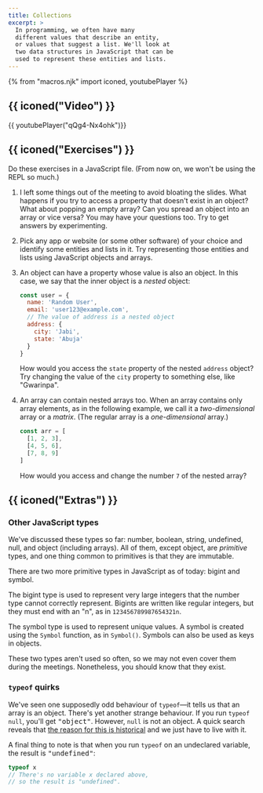 ```yaml
---
title: Collections
excerpt: >
  In programming, we often have many
  different values that describe an entity,
  or values that suggest a list. We'll look at
  two data structures in JavaScript that can be
  used to represent these entities and lists.
---
```


{% from "macros.njk" import iconed, youtubePlayer %}

## {{ iconed("Video") }}

{{ youtubePlayer("qQg4-Nx4ohk")}}

## {{ iconed("Exercises") }}

Do these exercises in a JavaScript file. (From now on, we won't be using the REPL so much.)

1. I left some things out of the meeting to avoid bloating the slides. What happens if you try to access a property that doesn't exist in an object? What about popping an empty array? Can you spread an object into an array or vice versa? You may have your questions too. Try to get answers by experimenting.

1. Pick any app or website (or some other software) of your choice and identify some entities and lists in it. Try representing those entities and lists using JavaScript objects and arrays.

1. An object can have a property whose value is also an object. In this case, we say that the inner object is a _nested_ object:

    ```js
    const user = {
      name: 'Random User',
      email: 'user123@example.com',
      // The value of address is a nested object
      address: {
        city: 'Jabi',
        state: 'Abuja'
      }
    }
    ```

    How would you access the `state` property of the nested `address` object? Try changing the value of the `city` property to something else, like "Gwarinpa".

1. An array can contain nested arrays too. When an array contains only array elements, as in the following example, we call it a _two-dimensional_ array or a _matrix_. (The regular array is a _one-dimensional_ array.)

    ```js
    const arr = [
      [1, 2, 3],
      [4, 5, 6],
      [7, 8, 9]
    ]
    ```

    How would you access and change the number `7` of the nested array?

## {{ iconed("Extras") }}

### Other JavaScript types

We've discussed these types so far: number, boolean,
string, undefined, null, and object (including arrays).
All of them, except object, are _primitive_ types,
and one thing common to primitives is that they are immutable.

There are two more primitive types in JavaScript as of today: bigint and symbol.

The bigint type is used to represent very large integers
that the number type cannot correctly represent.
Bigints are written like regular integers, but they must end with an "n",
as in `123456789987654321n`.

The symbol type is used to represent unique values.
A symbol is created using the `Symbol` function,
as in `Symbol()`. Symbols can also be used as keys in objects.

These two types aren't used so often, so we may not even
cover them during the meetings. Nonetheless, you should know that they exist.

### `typeof` quirks

We've seen one supposedly odd behaviour of `typeof`&mdash;it
tells us that an array is an object. There's yet another strange behaviour.
If you run `typeof null`, you'll get <samp>"object"</samp>.
However, `null` is not an object. A quick search reveals that [the reason for this is historical](https://developer.mozilla.org/en-US/docs/Web/JavaScript/Reference/Operators/typeof#typeof_null) and we just have to live with it.

A final thing to note is that when you run `typeof` on an undeclared variable, the result is <samp>"undefined"</samp>:

```js
typeof x
// There's no variable x declared above,
// so the result is "undefined".
```
